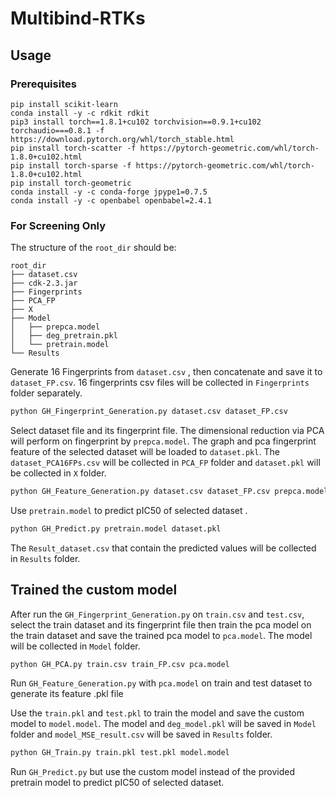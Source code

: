 # Multibind-RTKs
## Usage
### Prerequisites
```
pip install scikit-learn
conda install -y -c rdkit rdkit
pip3 install torch==1.8.1+cu102 torchvision==0.9.1+cu102 torchaudio===0.8.1 -f https://download.pytorch.org/whl/torch_stable.html
pip install torch-scatter -f https://pytorch-geometric.com/whl/torch-1.8.0+cu102.html
pip install torch-sparse -f https://pytorch-geometric.com/whl/torch-1.8.0+cu102.html
pip install torch-geometric
conda install -y -c conda-forge jpype1=0.7.5
conda install -y -c openbabel openbabel=2.4.1
```
### For Screening Only
The structure of the `root_dir` should be:
```
root_dir
├── dataset.csv
├── cdk-2.3.jar
├── Fingerprints
├── PCA_FP
├── X
├── Model
│   ├── prepca.model 
│   ├── deg_pretrain.pkl  
│   └── pretrain.model
└── Results
```
Generate 16 Fingerprints from ```dataset.csv``` , then concatenate and save it to ```dataset_FP.csv```. 16 fingerprints csv files will be collected in ```Fingerprints``` folder separately.

```bash
python GH_Fingerprint_Generation.py dataset.csv dataset_FP.csv
```

Select dataset file and its fingerprint file. The dimensional reduction via PCA will perform on fingerprint by ```prepca.model```.
The graph and pca fingerprint feature of the selected dataset will be loaded to ```dataset.pkl```.
The ```dataset_PCA16FPs.csv``` will be collected in ```PCA_FP``` folder and ```dataset.pkl``` will be collected in ```X``` folder.

```bash
python GH_Feature_Generation.py dataset.csv dataset_FP.csv prepca.model
```
Use ```pretrain.model``` to predict pIC50 of selected dataset .

```bash
python GH_Predict.py pretrain.model dataset.pkl
```
The ```Result_dataset.csv``` that contain the predicted values will be collected in ```Results``` folder.
 
## Trained the custom model
After run the ```GH_Fingerprint_Generation.py``` on ```train.csv``` and ```test.csv```, select the train dataset and its fingerprint file then train the pca model on the train dataset and save the trained pca model to ```pca.model```. The model will be collected in ```Model``` folder.

```bash
python GH_PCA.py train.csv train_FP.csv pca.model
```

Run ```GH_Feature_Generation.py``` with ```pca.model``` on train and test dataset to generate its feature .pkl file 

Use the ```train.pkl``` and ```test.pkl``` to train the model and save the custom model to ```model.model```. The model and ```deg_model.pkl``` will be saved in ```Model``` folder and ```model_MSE_result.csv``` will be saved in ```Results``` folder. 

```bash
python GH_Train.py train.pkl test.pkl model.model
```
Run ```GH_Predict.py``` but use the custom model instead of the provided pretrain model to predict pIC50 of selected dataset.

